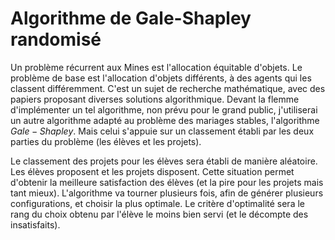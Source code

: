 # Algorithme de Gale-Shapley randomisé
Un problème récurrent aux Mines est l'allocation équitable d'objets. Le problème de base est l'allocation d'objets différents, à des agents qui les classent différemment. C'est un sujet de recherche mathématique, avec des papiers proposant diverses solutions algorithmique. Devant la flemme d'implémenter un tel algorithme, non prévu pour le grand public, j'utiliserai un autre algorithme adapté au problème des mariages stables, l'algorithme $Gale-Shapley$. Mais celui s'appuie sur un classement établi par les deux parties du problème (les élèves et les projets).

Le classement des projets pour les élèves sera établi de manière aléatoire. Les élèves proposent et les projets disposent. Cette situation permet d'obtenir la meilleure satisfaction des élèves (et la pire pour les projets mais tant mieux). L'algorithme va tourner plusieurs fois, afin de générer plusieurs configurations, et choisir la plus optimale. Le critère d'optimalité sera le rang du choix obtenu par l'élève le moins bien servi (et le décompte des insatisfaits).  